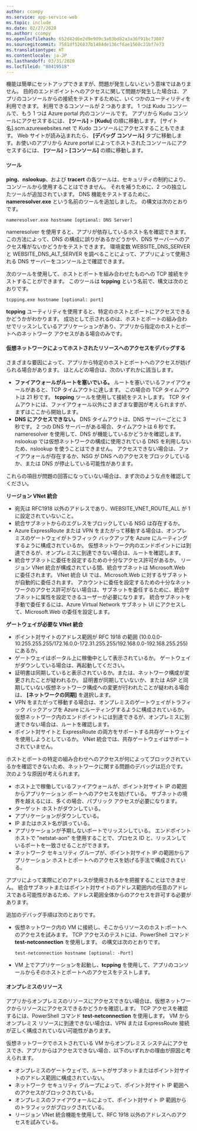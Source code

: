 ```yaml
---
author: ccompy
ms.service: app-service-web
ms.topic: include
ms.date: 02/27/2020
ms.author: ccompy
ms.openlocfilehash: 652d42d6e2d9e909c3a03bd82a3a36f91bc73807
ms.sourcegitcommit: 7581df526837b1484de136cf6ae1560c21bf7e73
ms.translationtype: HT
ms.contentlocale: ja-JP
ms.lasthandoff: 03/31/2020
ms.locfileid: "80419518"
---
```

機能は簡単にセットアップできますが、問題が発生しないという意味ではありません。 目的のエンドポイントへのアクセスに関して問題が発生した場合は、アプリのコンソールからの接続をテストするために、いくつかのユーティリティを利用できます。 利用できるコンソールが 2 つあります。 1 つは Kudu コンソールで、もう 1 つは Azure portal 内のコンソールです。 アプリから Kudu コンソールにアクセスするには、 **[ツール]**  >  **[Kudu]** の順に移動します。 [サイト名].scm.azurewebsites.net で Kudo コンソールにアクセスすることもできます。 Web サイトが読み込まれたら、 **[デバッグ コンソール]** タブに移動します。お使いのアプリから Azure portal によってホストされたコンソールにアクセスするには、 **[ツール]**  >  **[コンソール]** の順に移動します。

#### <a name="tools"></a>ツール
**ping**、**nslookup**、および **tracert** の各ツールは、セキュリティの制約により、コンソールから使用することはできません。 それを補うために、2 つの独立したツールが追加されています。 DNS 機能をテストするために、**nameresolver.exe** という名前のツールを追加しました。 の構文は次のとおりです。

    nameresolver.exe hostname [optional: DNS Server]

nameresolver を使用すると、アプリが依存しているホスト名を確認できます。 この方法によって、DNS の構成に誤りがあるかどうかや、DNS サーバーへのアクセス権がないかどうかをテストできます。 環境変数 WEBSITE_DNS_SERVER と WEBSITE_DNS_ALT_SERVER を調べることによって、アプリによって使用される DNS サーバーをコンソール上で確認できます。

次のツールを使用して、ホストとポートを組み合わせたものへの TCP 接続をテストすることができます。 このツールは **tcpping** という名前で、構文は次のとおりです。

    tcpping.exe hostname [optional: port]

**tcpping** ユーティリティを使用すると、特定のホストとポートにアクセスできるかどうかがわかります。 成功として示されるのは、ホストとポートの組み合わせでリッスンしているアプリケーションがあり、アプリから指定のホストとポートへのネットワーク アクセスがある場合のみです。

#### <a name="debug-access-to-virtual-network-hosted-resources"></a>仮想ネットワークによってホストされたリソースへのアクセスをデバッグする
さまざまな要因によって、アプリから特定のホストとポートへのアクセスが妨げられる場合があります。 ほとんどの場合は、次のいずれかに該当します。

* **ファイアウォールがルートを塞いでいる。** ルートを塞いでいるファイアウォールがあると、TCP タイムアウトに達します。 この場合の TCP タイムアウトは 21 秒です。 **tcpping** ツールを使用して接続をテストします。 TCP タイムアウトには、ファイアウォール以外にさまざまな要因が考えられますが、まずはここから開始します。
* **DNS にアクセスできない。** DNS タイムアウトは、DNS サーバーごとに 3 秒です。 2 つの DNS サーバーがある場合、タイムアウトは 6 秒です。 nameresolver を使用して、DNS が機能しているかどうかを確認します。 nslookup では仮想ネットワークの構成に使用されている DNS を利用しないため、nslookup を使うことはできません。 アクセスできない場合は、ファイアウォールが存在するか、NSG が DNS へのアクセスをブロックしているか、または DNS が停止している可能性があります。

これらの項目が問題の回答になっていない場合は、まず次のような点を確認してください。

**リージョン VNet 統合**
* 宛先は RFC1918 以外のアドレスであり、WEBSITE_VNET_ROUTE_ALL が 1 に設定されていないこと。
* 統合サブネットからのエグレスをブロックしている NSG は存在するか。
* Azure ExpressRoute または VPN をまたがって移動する場合は、オンプレミスのゲートウェイがトラフィック バックアップを Azure にルーティングするように構成されているか。 仮想ネットワーク内のエンドポイントには到達できるが、オンプレミスに到達できない場合は、ルートを確認します。
* 統合サブネットに委任を設定するための十分なアクセス許可があるか。 リージョン VNet 統合が構成されている間、統合サブネットは Microsoft.Web に委任されます。 VNet 統合 UI では、Microsoft.Web に対するサブネットが自動的に委任されます。 アカウントに委任を設定するための十分なネットワークのアクセス許可がない場合は、サブネットを委任するために、統合サブネットに属性を設定できるユーザーが必要になります。 統合サブネットを手動で委任するには、Azure Virtual Network サブネット UI にアクセスして、Microsoft.Web の委任を設定します。

**ゲートウェイが必要な VNet 統合**
* ポイント対サイトのアドレス範囲が RFC 1918 の範囲 (10.0.0.0-10.255.255.255/172.16.0.0-172.31.255.255/192.168.0.0-192.168.255.255) にあるか。
* ゲートウェイはポータル上に稼働中として表示されているか。 ゲートウェイがダウンしている場合は、再起動してください。
* 証明書は同期していると表示されているか。または、ネットワーク構成が変更されたことが疑われるか。  証明書が同期していないか、または ASP と同期していない仮想ネットワーク構成への変更が行われたことが疑われる場合は、 **[ネットワークの同期]** を選択します。
* VPN をまたがって移動する場合は、オンプレミスのゲートウェイがトラフィック バックアップを Azure にルーティングするように構成されているか。 仮想ネットワーク内のエンドポイントには到達できるが、オンプレミスに到達できない場合は、ルートを確認します。
* ポイント対サイトと ExpressRoute の両方をサポートする共存ゲートウェイを使用しようとしているか。 VNet 統合では、共存ゲートウェイはサポートされていません。

ホストとポートの特定の組み合わせへのアクセスが何によってブロックされているかを確認できないため、ネットワークに関する問題のデバッグは厄介です。 次のような原因が考えられます。

* ホスト上で稼働しているファイアウォールが、ポイント対サイト IP の範囲からアプリケーション ポートへのアクセスを妨げている。 サブネットの境界を越えるには、多くの場合、パブリック アクセスが必要になります。
* ターゲット ホストがダウンしている。
* アプリケーションがダウンしている。
* IP またはホスト名が誤っている。
* アプリケーションが予期しないポートでリッスンしている。 エンドポイント ホストで "netstat-aon" を使用することで、プロセス ID と、リッスンしているポートを一致させることができます。
* ネットワーク セキュリティ グループが、ポイント対サイト IP の範囲からアプリケーション ホストとポートへのアクセスを妨げる手法で構成されている。

アプリによって実際にどのアドレスが使用されるかを把握することはできません。 統合サブネットまたはポイント対サイトのアドレス範囲内の任意のアドレスである可能性があるため、アドレス範囲全体からのアクセスを許可する必要があります。

追加のデバッグ手順は次のとおりです。

* 仮想ネットワーク内の VM に接続し、そこからリソースのホスト:ポートへのアクセスを試みます。 TCP アクセスのテストには、PowerShell コマンド **test-netconnection** を使用します。 の構文は次のとおりです。

      test-netconnection hostname [optional: -Port]

* VM 上でアプリケーションを起動し、**tcpping** を使用して、アプリのコンソールからそのホストとポートへのアクセスをテストします。

#### <a name="on-premises-resources"></a>オンプレミスのリソース ####

アプリからオンプレミスのリソースにアクセスできない場合は、仮想ネットワークからリソースにアクセスできるかどうかを確認します。 TCP アクセスを確認するには、PowerShell コマンド **test-netconnection** を使用します。 VM からオンプレミス リソースに到達できない場合は、VPN または ExpressRoute 接続が正しく構成されていない可能性があります。

仮想ネットワークでホストされている VM からオンプレミス システムにアクセスでき、アプリからはアクセスできない場合、以下のいずれかの理由が原因と考えられます。

* オンプレミスのゲートウェイで、ルートがサブネットまたはポイント対サイトのアドレス範囲に構成されていない。
* ネットワーク セキュリティ グループによって、ポイント対サイト IP 範囲へのアクセスがブロックされている。
* オンプレミスのファイアウォールによって、ポイント対サイト IP 範囲からのトラフィックがブロックされている。
* リージョン VNet 統合機能を使用して、RFC 1918 以外のアドレスへのアクセスを試みている。